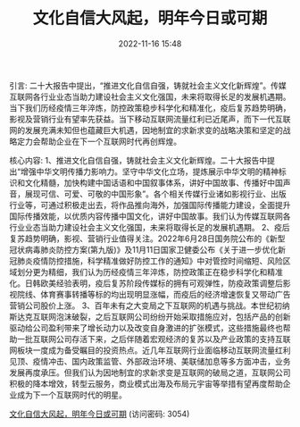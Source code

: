 ﻿---
title: 文化自信大风起，明年今日或可期
date: 2022-11-16 15:48
tags:
- 传媒与互联网行业 
updated: 1970-01-01 08:00:00
---

引言:
二十大报告中提出，“推进文化自信自强，铸就社会主义文化新辉煌”。传媒互联网各行业业态当助力建设社会主义文化强国，未来将取得长足的发展机遇期。当下我们历经疫情三年淬炼，防控政策稳步科学化和精准化，疫后复苏趋势明确，影视及营销行业有望率先获益。当下移动互联网流量红利已近尾声，而下一代互联网的发展充满未知但也蕴藏巨大机遇，因地制宜的求新求变的战略决策和坚定的战略定力会帮助企业在下一个互联网时代再创辉煌。
<!-- more -->
核心内容:
1、推进文化自信自强，铸就社会主义文化新辉煌。二十大报告中提出“增强中华文明传播力影响力。坚守中华文化立场，提炼展示中华文明的精神标识和文化精髓，加快构建中国话语和中国叙事体系，讲好中国故事、传播好中国声音，展现可信、可爱、可敬的中国形象”。各个相关传媒行业诸如影视行业、出版行业等，可通过积极走出去，将作品推向海外，加强国际传播能力建设，全面提升国际传播效能，以优质内容传播中国文化，讲好中国故事。我们认为传媒互联网各行业业态当助力建设社会主义文化强国，未来将取得长足的发展机遇期。
2、疫后复苏趋势明确，影视、营销行业值得关注。2022年6月28日国务院公布的《新型冠状病毒肺炎防控方案(第九版)》及11月11日国家卫健委公布《关于进一步优化新冠肺炎疫情防控措施，科学精准做好防控工作的通知》中对管控时间缩短、风险区域划分更为精细，我们认为历经疫情三年淬炼，防控政策正在稳步科学化和精准化。日韩欧美经验表明，疫后复苏阶段传媒标的拥有可观弹性，防疫政策调整后影视院线、体育赛事转播等标的均出现明显涨幅，而疫后的经济增速恢复又带动广告营销公司股价上涨。
3、百年未有之大变局之下互联网的机遇与挑战。本世纪初纳斯达克互联网泡沫破裂，之后互联网公司纷纷开始采取措施应对，包括产品的创新驱动给公司盈利带来了增长动力以及改变自身激进的扩张模式，这些措施最终也帮助一批互联网公司存活下来，之后伴随着宏观经济的复苏以及产业政策的支持互联网板块一度成为备受瞩目的投资热点。近几年互联网行业面临移动互联网流量红利见顶、疫情冲击、国内政策监管、外部政治环境、美联储加息等多方面冲击，业务发展再度承压。但我们认为因地制宜的求新求变是互联网的破局之道，互联网公司积极的降本增效，转型云服务，商业模式出海及布局元宇宙等举措有望再度帮助企业成为下一个互联网时代的明星。

[文化自信大风起，明年今日或可期](https://url12.ctfile.com/f/3948612-724527442-fa7cf4?p=3054)
(访问密码: 3054)
